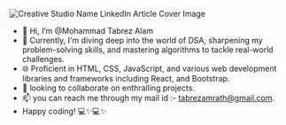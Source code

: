 ![Creative Studio Name LinkedIn Article Cover Image](https://github.com/itstabrez/itstabrez/assets/104494563/147b81aa-4e97-49ac-acdd-6fc73e9438c5)
- 👋 Hi, I’m @Mohammad Tabrez Alam
- 👀 Currently, I'm diving deep into the world of DSA, sharpening my problem-solving skills, and mastering algorithms to tackle real-world challenges.
- 🌐 Proficient in HTML, CSS, JavaScript, and various web development libraries and frameworks including React, and Bootstrap.
- 💞️ looking to collaborate on enthralling projects.
- 📫 you can reach me through my mail id :- tabrezamrath@gmail.com.
- Happy coding! 💻✨💻✨

<!---
itstabrez/itstabrez is a ✨ special ✨ repository because its `README.md` (this file) appears on your GitHub profile.
You can click the Preview link to take a look at your changes.
--->
